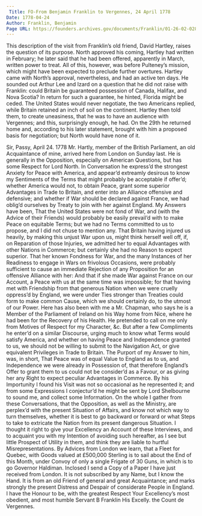 ```yaml
---
 Title: FO-From Benjamin Franklin to Vergennes, 24 April 1778
Date: 1778-04-24
Author: Franklin, Benjamin
Page URL: https://founders.archives.gov/documents/Franklin/01-26-02-0284
---
```


This description of the visit from Franklin’s old friend, David Hartley, raises the question of its purpose. North approved his coming, Hartley had written in February; he later said that he had been offered, apparently in March, written power to treat. All of this, however, was before Pulteney’s mission, which might have been expected to preclude further overtures. Hartley came with North’s approval, nevertheless, and had an active ten days. He sounded out Arthur Lee and Izard on a question that he did not raise with Franklin: could Britain be guaranteed possession of Canada, Halifax, and Nova Scotia? In return for such a guarantee, he hinted, Florida might be ceded. The United States would never negotiate, the two Americans replied, while Britain retained an inch of soil on the continent. Hartley then told them, to create uneasiness, that he was to have an audience with Vergennes; and this, surprisingly enough, he had. On the 29th he returned home and, according to his later statement, brought with him a proposed basis for negotiation; but North would have none of it.
 
Sir,
Passy, April 24. 1778
Mr. Hartly, member of the British Parliament, an old Acquaintance of mine, arrived here from London on Sunday last. He is generally in the Opposition, especially on American Questions, but has some Respect for Lord North. In Conversation he express’d the strongest Anxiety for Peace with America, and appear’d extreamly desirous to know my Sentiments of the Terms that might probably be acceptable if offer’d; whether America would not, to obtain Peace, grant some superior Advantages in Trade to Britain, and enter into an Alliance offensive and defensive; and whether if War should be declared against France, we had oblig’d ourselves by Treaty to join with her against England. My Answers have been, That the United States were not fond of War, and (with the Advice of their Friends) would probably be easily prevail’d with to make Peace on equitable Terms; but we had no Terms committed to us to propose, and I did not chuse to mention any. That Britain having injured us heavily, by making this unjust War upon us, might think herself well off, if, on Reparation of those Injuries, we admitted her to equal Advantages with other Nations in Commerce; but certainly she had no Reason to expect superior. That her known Fondness for War, and the many Instances of her Readiness to engage in Wars on frivolous Occasions, were probably sufficient to cause an immediate Rejection of any Proposition for an offensive Alliance with her: And that if she made War against France on our Account, a Peace with us at the same time was impossible; for that having met with Friendship from that generous Nation when we were cruelly oppress’d by England, we were under Ties stronger than Treaties could form to make common Cause, which we should certainly do, to the utmost of our Power. Here has also been with me a Mr. Chapman, who says he is a Member of the Parliament of Ireland on his Way home from Nice, where he had been for the Recovery of his Health. He pretended to call on me only from Motives of Respect for my Character, &c. But after a few Compliments he enter’d on a similar Discourse, urging much to know what Terms would satisfy America, and whether on having Peace and Independence granted to us, we should not be willing to submit to the Navigation Act, or give equivalent Privileges in Trade to Britain. The Purport of my Answer to him, was, in short, That Peace was of equal Value to England as to us, and Independence we were already in Possession of, that therefore England’s Offer to grant them to us could not be consider’d as a Favour, or as giving her any Right to expect peculiar Advantages in Commerce. By his Importunity I found his Visit was not so occasional as he represented it; and from some Expressions I conjectur’d he might be sent by Lord Shelbourne to sound me, and collect some Information. On the whole I gather from these Conversations, that the Opposition, as well as the Ministry, are perplex’d with the present Situation of Affairs, and know not which way to turn themselves, whether it is best to go backward or forward or what Steps to take to extricate the Nation from its present dangerous Situation.
I thought it right to give your Excellency an Account of these Interviews, and to acquaint you with my Intention of avoiding such hereafter, as I see but little Prospect of Utility in them, and think they are liable to hurtful Misrepresentations.
By Advices from London we learn, that a Fleet for Quebec, with Goods valued at £500,000 Sterling is to sail about the End of this Month, under Convoy of only a single Frigate of 30 Guns, in which is to go Governor Haldiman.
Inclosed I send a Copy of a Paper I have just received from London. It is not subscribed by any Name, but I know the Hand. It is from an old Friend of general and great Acquaintance; and marks strongly the present Distress and Despair of considerate People in England. I have the Honour to be, with the greatest Respect Your Excellency’s most obedient, and most humble Servant
B Franklin
His Excelly. the Count de Vergennes.


